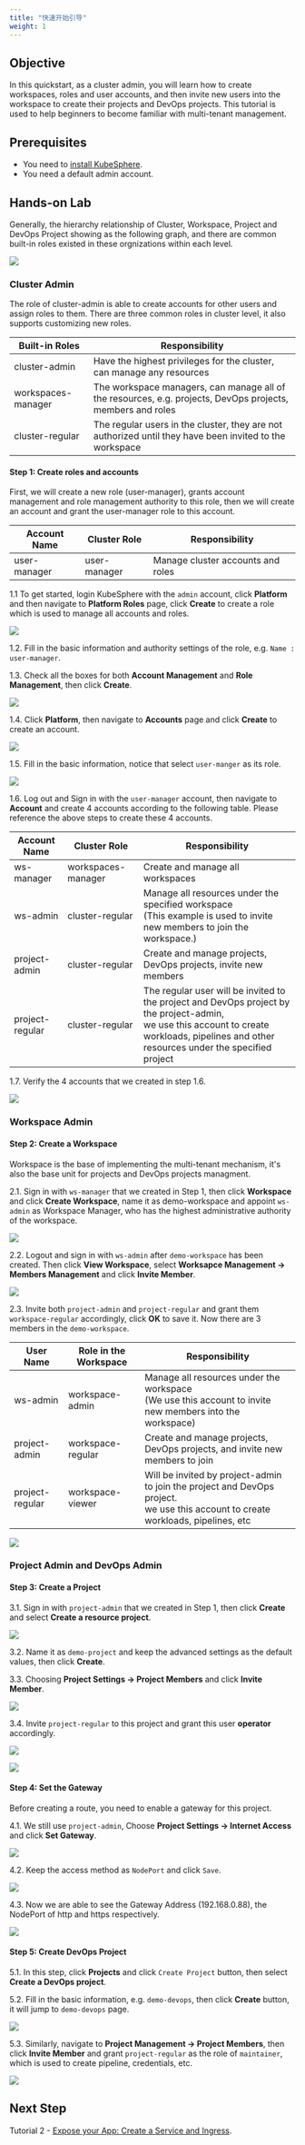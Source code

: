 ```yaml
---
title: "快速开始引导"
weight: 1
---
```


## Objective

In this quickstart, as a cluster admin, you will learn how to create workspaces, roles and user accounts, and then invite new users into the workspace to create their projects and DevOps projects. This tutorial is used to help beginners to become familiar with multi-tenant management.

## Prerequisites

- You need to [install KubeSphere](https://kubesphere.io/en/install). 
- You need a default admin account.

## Hands-on Lab

Generally, the hierarchy relationship of Cluster, Workspace, Project and DevOps Project showing as the following graph, and there are common built-in roles existed in these orgnizations within each level.

![](https://pek3b.qingstor.com/kubesphere-docs/png/20190716231511.png)

### Cluster Admin

The role of cluster-admin is able to create accounts for other users and assign roles to them. There are three common roles in cluster level, it also supports customizing new roles.

|Built-in Roles|Responsibility|
|---|---|
|cluster-admin|Have the highest privileges for the cluster, can manage any resources|
|workspaces-manager|The workspace managers, can manage all of the resources, e.g. projects, DevOps projects, members and roles |
|cluster-regular| The regular users in the cluster, they are not authorized until they have been invited to the workspace|


#### Step 1: Create roles and accounts

First, we will create a new role (user-manager), grants account management and role management authority to this role, then we will create an account and grant the user-manager role to this account.

|Account Name|Cluster Role|Responsibility|
|---|---|---|
|user-manager|user-manager|Manage cluster accounts and roles|

1.1 To get started, login KubeSphere with the `admin` account, click **Platform** and then navigate to **Platform Roles** page, click **Create** to create a role which is used to manage all accounts and roles.

![](https://pek3b.qingstor.com/kubesphere-docs/png/20190716112614.png)

1.2. Fill in the basic information and authority settings of the role, e.g. `Name : user-manager`.

1.3. Check all the boxes for both **Account Management** and **Role Management**, then click **Create**.

![](https://pek3b.qingstor.com/kubesphere-docs/png/20190716112826.png)

1.4. Click **Platform**, then navigate to **Accounts** page and click **Create** to create an account.

![](https://pek3b.qingstor.com/kubesphere-docs/png/20190716112945.png)

1.5. Fill in the basic information, notice that select `user-manger` as its role.
 
![](https://pek3b.qingstor.com/kubesphere-docs/png/20190716113050.png)

1.6. Log out and Sign in with the `user-manager` account, then navigate to **Account** and create 4 accounts according to the following table. Please reference the above steps to create these 4 accounts.

|Account Name|Cluster Role|Responsibility|
|---|---|---|
|ws-manager|workspaces-manager|Create and manage all workspaces|
|ws-admin|cluster-regular|Manage all resources under the specified workspace<br> (This example is used to invite new members to join the workspace.)|
|project-admin|cluster-regular|Create and manage projects, DevOps projects, invite new members|
|project-regular|cluster-regular|The regular user will be invited to the project and DevOps project by the project-admin, <br> we use this account to create workloads, pipelines and other resources under the specified project|

1.7. Verify the 4 accounts that we created in step 1.6.

![](https://pek3b.qingstor.com/kubesphere-docs/png/20190716114245.png)

### Workspace Admin

#### Step 2: Create a Workspace

Workspace is the base of implementing the multi-tenant mechanism, it's also the base unit for projects and DevOps projects managment.

2.1. Sign in with `ws-manager` that we created in Step 1, then click **Workspace** and click **Create Workspace**, name it as demo-workspace and appoint `ws-admin` as Workspace Manager, who has the highest administrative authority of the workspace.

![](https://pek3b.qingstor.com/kubesphere-docs/png/20190716130007.png)

2.2. Logout and sign in with `ws-admin` after `demo-workspace` has been created. Then click **View Workspace**, select **Worksapce Management → Members Management** and click **Invite Member**.

![](https://pek3b.qingstor.com/kubesphere-docs/png/20190716130330.png)

2.3. Invite both `project-admin` and `project-regular` and grant them `workspace-regular` accordingly, click **OK** to save it. Now there are 3 members in the `demo-workspace`.

|User Name|Role in the Workspace|Responsibility|
|---|---|---|
|ws-admin|workspace-admin|Manage all resources under the workspace<br> (We use this account to invite new members into the workspace)|
|project-admin|workspace-regular|Create and manage projects, DevOps projects, and invite new members to join|
|project-regular|workspace-viewer|Will be invited by project-admin to join the project and DevOps project. <br> we use this account to create workloads, pipelines, etc|

![](https://pek3b.qingstor.com/kubesphere-docs/png/20190716130517.png)

### Project Admin and DevOps Admin

#### Step 3: Create a Project

3.1. Sign in with `project-admin` that we created in Step 1, then click **Create** and select **Create a resource project**.

![](https://pek3b.qingstor.com/kubesphere-docs/png/20190716131852.png)

3.2. Name it as `demo-project` and keep the advanced settings as the default values, then click **Create**.

3.3. Choosing **Project Settings → Project Members** and click **Invite Member**.

![](https://pek3b.qingstor.com/kubesphere-docs/png/20190716132750.png)

3.4. Invite `project-regular` to this project and grant this user **operator** accordingly.

![](https://pek3b.qingstor.com/kubesphere-docs/png/20190716132840.png)

![](https://pek3b.qingstor.com/kubesphere-docs/png/20190716132920.png)

#### Step 4: Set the Gateway

Before creating a route, you need to enable a gateway for this project.

4.1. We still use `project-admin`, Choose **Project Settings → Internet Access** and click **Set Gateway**.

![](https://pek3b.qingstor.com/kubesphere-docs/png/20190716134430.png)

4.2. Keep the access method as `NodePort` and click `Save`.

![](https://pek3b.qingstor.com/kubesphere-docs/png/20190716134742.png)

4.3. Now we are able to see the Gateway Address (192.168.0.88), the NodePort of http and https respectively.

![](https://pek3b.qingstor.com/kubesphere-docs/png/20190716134849.png)

#### Step 5: Create DevOps Project

5.1. In this step, click **Projects** and click `Create Project` button, then select **Create a DevOps project**.

5.2. Fill in the basic information, e.g. `demo-devops`, then click **Create** button, it will jump to `demo-devops` page.

![](https://pek3b.qingstor.com/kubesphere-docs/png/20190716133420.png)

5.3. Similarly, navigate to **Project Management → Project Members**, then click **Invite Member** and grant `project-regular` as the role of `maintainer`, which is used to create pipeline, credentials, etc.

![](https://pek3b.qingstor.com/kubesphere-docs/png/20190716133626.png)

## Next Step

Tutorial 2 - [Expose your App: Create a Service and Ingress](ingress-demo.md).